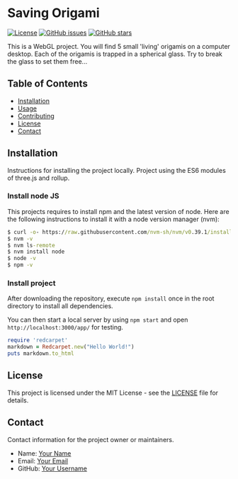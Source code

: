 # Saving Origami

[![License](https://img.shields.io/badge/License-MIT-blue.svg)](LICENSE)
[![GitHub issues](https://img.shields.io/github/issues/username/repo.svg)](https://github.com/username/repo/issues)
[![GitHub stars](https://img.shields.io/github/stars/username/repo.svg)](https://github.com/username/repo/stargazers)

This is a WebGL project. You will find 5 small 'living' origamis on a computer desktop. Each of the origamis is trapped in a spherical glass. Try to break the glass to set them free... 

## Table of Contents

- [Installation](#installation)
- [Usage](#usage)
- [Contributing](#contributing)
- [License](#license)
- [Contact](#contact)

## Installation

Instructions for installing the project locally. Project using the ES6 modules of three.js and rollup.

### Install node JS
This projects requires to install npm and the latest version of node. Here are the following instructions to install it with a node version manager (nvm):

``` cmd
$ curl -o- https://raw.githubusercontent.com/nvm-sh/nvm/v0.39.1/install.sh | bash 
$ nvm -v
$ nvm ls-remote
$ nvm install node
$ node -v
$ npm -v
```

### Install project

After downloading the repository, execute `npm install` once in the root directory to install all dependencies.

You can then start a local server by using `npm start` and open `http://localhost:3000/app/` for testing.


```ruby
require 'redcarpet'
markdown = Redcarpet.new("Hello World!")
puts markdown.to_html
```



## License

This project is licensed under the MIT License - see the [LICENSE](LICENSE) file for details.

## Contact

Contact information for the project owner or maintainers.

- Name: [Your Name](https://github.com/yourusername)
- Email: [Your Email](mailto:youremail@example.com)
- GitHub: [Your Username](https://github.com/yourusername)

